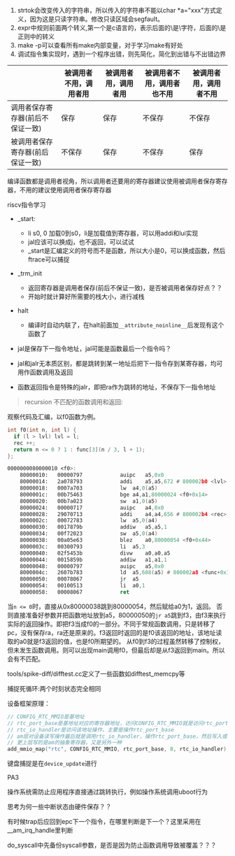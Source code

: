 1. strtok会改变传入的字符串，所以传入的字符串不能以char *a="xxx"方式定义，因为这是只读字符串。修改只读区域会segfault。
2. expr中规则前面两个转义\,第一个是c语言的，表示后面的\是\字符，后面的\是正则中的转义
3. make -p可以查看所有make内部变量，对于学习make有好处
4. 调试指令集实现时，遇到一个程序出错，则先简化，简化到出错与不出错边界

| | 被调用者不用，调用者用 | 被调用者用，调用者用 | 被调用者不用，调用者也不用 | 被调用者用，调用者不用 |
| - | - | - | - | - |
| 调用者保存寄存器(前后不保证一致) | 保存 | 保存 | 不保存 | 不保存 |
| 被调用者保存寄存器(前后保证一致) | 不保存 | 保存 | 不保存 | 保存 |

编译函数都是调用者视角，所以调用者还要用的寄存器建议使用被调用者保存寄存器，不用的建议使用调用者保存寄存器

riscv指令学习

- _start:
    - li s0, 0 加载0到s0，li是加载值到寄存器，可以用addi和lui实现
    - jal应该可以换成j，也不返回，可以试试
    - _start是汇编定义的符号而不是函数，所以大小是0，可以换成函数，然后ftrace可以捕捉
- _trm_init
    - 返回寄存器是调用者保存(前后不保证一致)，是否被调用者保存好点？？
    - 开始时就计算好所需要的栈大小，进行减栈
- halt
    - 编译时自动内联了，在halt前面加`__attribute_noinline__`后发现有这个函数了

- jal是保存下一指令地址，jal可能是函数最后一个指令吗？
- jal和jalr无本质区别，都是跳转到某一地址后把下一指令存到某寄存器，均可用作函数调用及返回
- 函数返回指令是特殊的jalr，即把ra作为跳转的地址，不保存下一指令地址

> recursion 不匹配的函数调用和返回:

观察代码及汇编，以f0函数为例。

```c
int f0(int n, int l) {
  if (l > lvl) lvl = l;
  rec ++;
  return n <= 0 ? 1 : func[3](n / 3, l + 1);
};
```

```asm
0000000080000010 <f0>:
    80000010:	00000797          	auipc	a5,0x0
    80000014:	2a078793          	addi	a5,a5,672 # 800002b0 <lvl>
    80000018:	0007a703          	lw	a4,0(a5)
    8000001c:	00b75463          	bge	a4,a1,80000024 <f0+0x14>
    80000020:	00b7a023          	sw	a1,0(a5)
    80000024:	00000717          	auipc	a4,0x0
    80000028:	29070713          	addi	a4,a4,656 # 800002b4 <rec>
    8000002c:	00072783          	lw	a5,0(a4)
    80000030:	0017879b          	addiw	a5,a5,1
    80000034:	00f72023          	sw	a5,0(a4)
    80000038:	00a05e63          	blez	a0,80000054 <f0+0x44>
    8000003c:	00300793          	li	a5,3
    80000040:	02f5453b          	divw	a0,a0,a5
    80000044:	0015859b          	addiw	a1,a1,1
    80000048:	00000797          	auipc	a5,0x0
    8000004c:	2607b783          	ld	a5,608(a5) # 800002a8 <func+0x18>
    80000050:	00078067          	jr	a5
    80000054:	00100513          	li	a0,1
    80000058:	00008067          	ret
```

当`n <= 0`时，直接从0x80000038跳到80000054，然后赋给a0为1，返回。
否则直接准备好参数并把函数地址放到a5，80000050的`jr a5`跳到f3，由f3来执行实际的返回操作。即把f3当成f0的一部分。不同于常规函数调用，只是转移了pc，没有保存ra，ra还是原来的。f3返回时返回的是f0该返回的地址，该地址读取的a0就是f3返回的值，也是f0所期望的。
从f0到f3的过程虽然转移了控制权，但未发生函数调用。则可以出现main调用f0，但最后却是从f3返回到main。所以会有不匹配。

tools/spike-diff/difftest.cc定义了一些函数如difftest_memcpy等

捕捉死循环:两个时刻状态完全相同

设备框架原理：

```c
// CONFIG_RTC_MMIO是基地址
// rtc_port_base是基地址对应的寄存器地址，访问CONFIG_RTC_MMIO就是访问rtc_port_base
// rtc_io_handler是访问该地址操作，主要是操作rtc_port_base
// am层对设备读写操作最后就是调用rtc_io_handler，操作rtc_port_base，然后写入或者返回
// 更上层写的是am的抽象寄存器，又是另外一种
add_mmio_map("rtc", CONFIG_RTC_MMIO, rtc_port_base, 8, rtc_io_handler);
```

键盘捕捉是在`device_update`进行

PA3

操作系统需防止应用程序直接通过跳转执行，例如操作系统调用uboot行为

思考为何一些中断状态由硬件保存？？

有时候trap后应回到epc下一个指令，在哪里判断是下一个？这里采用在__am_irq_handle里判断

do_syscall中先备份syscall参数，是否是因为防止函数调用导致被覆盖？？？